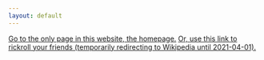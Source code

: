```yaml
---
layout: default
---
```


[Go to the only page in this website, the homepage.](index.md)
[Or, use this link to rickroll your friends (temporarily redirecting to Wikipedia until 2021-04-01).](homepage.html)
